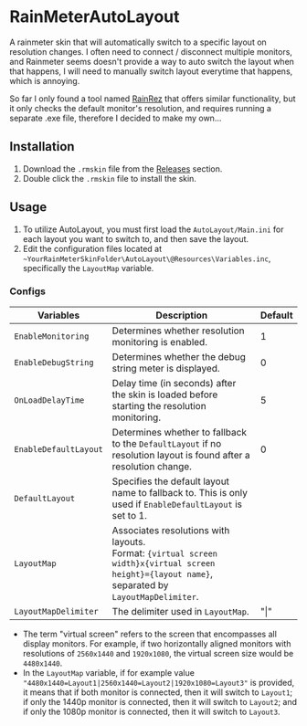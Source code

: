 # RainMeterAutoLayout

A rainmeter skin that will automatically switch to a specific layout on resolution changes. I often need to connect / disconnect multiple monitors, and Rainmeter seems doesn't provide a way to auto switch the layout when that happens, I will need to manually switch layout everytime that happens, which is annoying.

So far I only found a tool named [RainRez](https://forum.rainmeter.net/viewtopic.php?t=10471) that offers similar functionality, but it only checks the default monitor's resolution, and requires running a separate .exe file, therefore I decided to make my own...

## Installation

1. Download the `.rmskin` file from the [Releases](https://github.com/JoeSiu/RainMeterAutoLayout/releases/latest) section.
2. Double click the `.rmskin` file to install the skin.

## Usage

1. To utilize AutoLayout, you must first load the `AutoLayout/Main.ini` for each layout you want to switch to, and then save the layout.
2. Edit the configuration files located at `~YourRainMeterSkinFolder\AutoLayout\@Resources\Variables.inc`, specifically the `LayoutMap` variable.

### Configs

| Variables               | Description                                                                                                                                              | Default |
| ----------------------- | -------------------------------------------------------------------------------------------------------------------------------------------------------- | ------- |
| `EnableMonitoring`    | Determines whether resolution monitoring is enabled.                                                                                                     | 1       |
| `EnableDebugString`   | Determines whether the debug string meter is displayed.                                                                                                  | 0       |
| `OnLoadDelayTime`     | Delay time (in seconds) after the skin is loaded before starting the resolution monitoring.                                                              | 5       |
| `EnableDefaultLayout` | Determines whether to fallback to the `DefaultLayout` if no resolution layout is found after a resolution change.                                      | 0       |
| `DefaultLayout`       | Specifies the default layout name to fallback to. This is only used if `EnableDefaultLayout` is set to 1.                                              |         |
| `LayoutMap`           | Associates resolutions with layouts.<br />Format: `{virtual screen width}x{virtual screen height}={layout name}`, separated by `LayoutMapDelimiter`. |         |
| `LayoutMapDelimiter`  | The delimiter used in `LayoutMap`.                                                                                                                     | "\|"    |

- The term "virtual screen" refers to the screen that encompasses all display monitors. For example, if two horizontally aligned monitors with resolutions of `2560x1440` and `1920x1080`, the virtual screen size would be `4480x1440`.
- In the `LayoutMap` variable, if for example value `"4480x1440=Layout1|2560x1440=Layout2|1920x1080=Layout3"` is provided, it means that if both monitor is connected, then it will switch to `Layout1`; if only the 1440p monitor is connected, then it will switch to `Layout2`; and if only the 1080p monitor is connected, then it will switch to `Layout3`.
